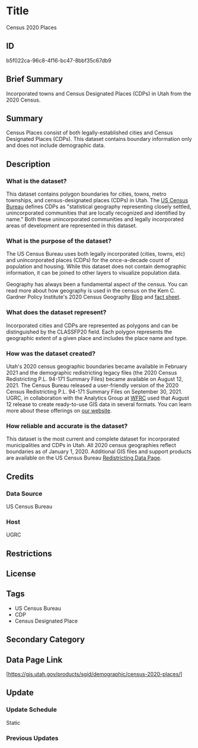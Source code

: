# Title

Census 2020 Places

## ID

b5f022ca-96c8-4f16-bc47-8bbf35c67db9

## Brief Summary

Incorporated towns and Census Designated Places (CDPs) in Utah from the 2020 Census.

## Summary

Census Places consist of both legally-established cities and Census Designated Places (CDPs). This dataset contains boundary information only and does not include demographic data.

## Description

### What is the dataset?

This dataset contains polygon boundaries for cities, towns, metro townships, and census-designated places (CDPs) in Utah. The [US Census Bureau](https://www.census.gov/programs-surveys/bas/information/cdp.html) defines CDPs as "statistical geography representing closely settled, unincorporated communities that are locally recognized and identified by name." Both these unincorporated communities and legally incorporated areas of development are represented in this dataset.

### What is the purpose of the dataset?

The US Census Bureau uses both legally incorporated (cities, towns, etc) and unincorporated places (CDPs) for the once-a-decade count of population and housing. While this dataset does not contain demographic information, it can be joined to other layers to visualize population data.

Geography has always been a fundamental aspect of the census. You can read more about how geography is used in the census on the Kem C. Gardner Policy Institute's 2020 Census Geography [Blog](https://gardner.utah.edu/blog/blog-whats-new-in-utahs-census-2020-geography/) and [fact sheet](https://d36oiwf74r1rap.cloudfront.net/wp-content/uploads/Geog-FS-Mar2021.pdf).

<!--- Are the data also involved in the redistricting process? -->

### What does the dataset represent?

Incorporated cities and CDPs are represented as polygons and can be distinguished by the CLASSFP20 field. Each polygon represents the geographic extent of a given place and includes the place name and type.

<!--- I'm planning on including more information about the CLASSFP20 field once I hear back from Greg, but are there other fields that would be helpful to include here? -->

### How was the dataset created?

Utah's 2020 census geographic boundaries became available in February 2021 and the demographic redistricting legacy files (the 2020 Census Redistricting P.L. 94-171 Summary Files) became available on August 12, 2021. The Census Bureau released a user-friendly version of the 2020 Census Redistricting P.L. 94-171 Summary Files on September 30, 2021. UGRC, in collaboration with the Analytics Group at [WFRC](https://wfrc.org/) used that August 12 release to create ready-to-use GIS data in several formats. You can learn more about these offerings on [our website](https://gis.utah.gov/blog/2021-08-31-census-2020-redistricting-data/).

### How reliable and accurate is the dataset?

This dataset is the most current and complete dataset for incorporated municipalities and CDPs in Utah. All 2020 census geographies reflect boundaries as of January 1, 2020. Additional GIS files and support products are available on the US Census Bureau [Redistricting Data Page](https://www.census.gov/programs-surveys/decennial-census/about/rdo/summary-files.html#P2).

## Credits

### Data Source

US Census Bureau

### Host

UGRC

## Restrictions

## License

## Tags

- US Census Bureau
- CDP
- Census Designated Place

## Secondary Category

## Data Page Link

[https://gis.utah.gov/products/sgid/demographic/census-2020-places/]

## Update

### Update Schedule

Static

### Previous Updates
